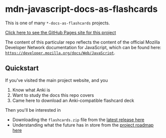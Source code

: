 # mdn-javascript-docs-as-flashcards

This is one of many `*-docs-as-flashcards` projects.

[Click here to see the GitHub Pages site for this project](https://asa55.github.io/docs-as-flashcards/)

The content of this particular repo reflects the content of the official Mozilla Developer Network documentation for JavaScript, which can be found here: [`https://developer.mozilla.org/docs/Web/JavaScript`](https://developer.mozilla.org/docs/Web/JavaScript).

## Quickstart

If you've visited the main project website, and you

1. Know what Anki is
2. Want to study the docs this repo covers
3. Came here to download an Anki-compatible flashcard deck

Then you'll be interested in 

- Downloading the `flashcards.zip` file from the [latest release here](https://github.com/asa55/mdn-javascript-docs-as-flashcards/releases/)
- Understanding what the future has in store from the [project roadmap here](https://github.com/users/asa55/projects/19)
